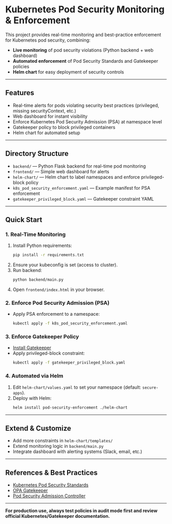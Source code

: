# Kubernetes Pod Security Monitoring & Enforcement

This project provides real-time monitoring and best-practice enforcement for Kubernetes pod security, combining:

- **Live monitoring** of pod security violations (Python backend + web dashboard)
- **Automated enforcement** of Pod Security Standards and Gatekeeper policies
- **Helm chart** for easy deployment of security controls

---

## Features
- Real-time alerts for pods violating security best practices (privileged, missing securityContext, etc.)
- Web dashboard for instant visibility
- Enforce Kubernetes Pod Security Admission (PSA) at namespace level
- Gatekeeper policy to block privileged containers
- Helm chart for automated setup

---

## Directory Structure

- `backend/` — Python Flask backend for real-time pod monitoring
- `frontend/` — Simple web dashboard for alerts
- `helm-chart/` — Helm chart to label namespaces and enforce privileged-block policy
- `k8s_pod_security_enforcement.yaml` — Example manifest for PSA enforcement
- `gatekeeper_privileged_block.yaml` — Gatekeeper constraint YAML

---

## Quick Start

### 1. Real-Time Monitoring
1. Install Python requirements:
   ```sh
   pip install -r requirements.txt
   ```
2. Ensure your kubeconfig is set (access to cluster).
3. Run backend:
   ```sh
   python backend/main.py
   ```
4. Open `frontend/index.html` in your browser.

### 2. Enforce Pod Security Admission (PSA)
- Apply PSA enforcement to a namespace:
  ```sh
  kubectl apply -f k8s_pod_security_enforcement.yaml
  ```

### 3. Enforce Gatekeeper Policy
- [Install Gatekeeper](https://open-policy-agent.github.io/gatekeeper/website/docs/install/)
- Apply privileged-block constraint:
  ```sh
  kubectl apply -f gatekeeper_privileged_block.yaml
  ```

### 4. Automated via Helm
1. Edit `helm-chart/values.yaml` to set your namespace (default: `secure-apps`).
2. Deploy with Helm:
   ```sh
   helm install pod-security-enforcement ./helm-chart
   ```

---

## Extend & Customize
- Add more constraints in `helm-chart/templates/`
- Extend monitoring logic in `backend/main.py`
- Integrate dashboard with alerting systems (Slack, email, etc.)

---

## References & Best Practices
- [Kubernetes Pod Security Standards](https://kubernetes.io/docs/concepts/security/pod-security-standards/)
- [OPA Gatekeeper](https://open-policy-agent.github.io/gatekeeper/)
- [Pod Security Admission Controller](https://kubernetes.io/docs/concepts/security/pod-security-admission/)

---

**For production use, always test policies in audit mode first and review official Kubernetes/Gatekeeper documentation.**
